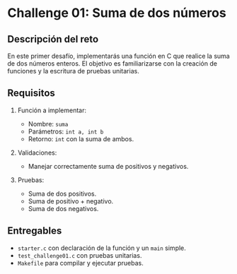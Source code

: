 # Challenge 01: Suma de dos números

## Descripción del reto
En este primer desafío, implementarás una función en C que realice la suma de dos números enteros. 
El objetivo es familiarizarse con la creación de funciones y la escritura de pruebas unitarias.

## Requisitos
1. Función a implementar:
   - Nombre: `suma`
   - Parámetros: `int a, int b`
   - Retorno: `int` con la suma de ambos.

2. Validaciones:
   - Manejar correctamente suma de positivos y negativos.

3. Pruebas:
   - Suma de dos positivos.
   - Suma de positivo + negativo.
   - Suma de dos negativos.

## Entregables
- `starter.c` con declaración de la función y un `main` simple.
- `test_challenge01.c` con pruebas unitarias.
- `Makefile` para compilar y ejecutar pruebas.
